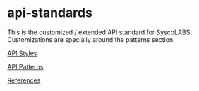 # api-standards
This is the customized / extended API standard for SyscoLABS. Customizations are specially around the patterns section.

[API Styles](https://github.com/syscolabs/api-standards/blob/master/api-style-guide.md)

[API Patterns](https://github.com/syscolabs/api-standards/blob/master/patterns.md)

[References](https://github.com/syscolabs/api-standards/blob/master/references.md)